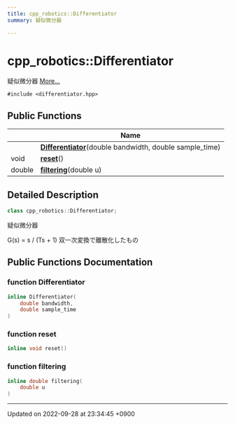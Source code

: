 ```yaml
---
title: cpp_robotics::Differentiator
summary: 疑似微分器 

---
```


# cpp_robotics::Differentiator



疑似微分器  [More...](#detailed-description)


`#include <differentiator.hpp>`

## Public Functions

|                | Name           |
| -------------- | -------------- |
| | **[Differentiator](/cpp_robotics/doxybook/Classes/classcpp__robotics_1_1Differentiator/#function-differentiator)**(double bandwidth, double sample_time) |
| void | **[reset](/cpp_robotics/doxybook/Classes/classcpp__robotics_1_1Differentiator/#function-reset)**() |
| double | **[filtering](/cpp_robotics/doxybook/Classes/classcpp__robotics_1_1Differentiator/#function-filtering)**(double u) |

## Detailed Description

```cpp
class cpp_robotics::Differentiator;
```

疑似微分器 

G(s) = s / (Ts + 1) 双一次変換で離散化したもの 

## Public Functions Documentation

### function Differentiator

```cpp
inline Differentiator(
    double bandwidth,
    double sample_time
)
```


### function reset

```cpp
inline void reset()
```


### function filtering

```cpp
inline double filtering(
    double u
)
```


-------------------------------

Updated on 2022-09-28 at 23:34:45 +0900